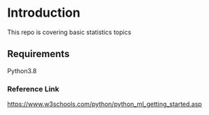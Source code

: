 # Introduction 
This repo is covering basic statistics topics
## Requirements
Python3.8

### Reference Link
https://www.w3schools.com/python/python_ml_getting_started.asp
